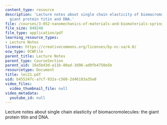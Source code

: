 ```yaml
---
content_type: resource
description: 'Lecture notes about single chain elasticity of biomacromolecules: the
  giant protein titin and DNA.'
file: /courses/3-052-nanomechanics-of-materials-and-biomaterials-spring-2007/b455247ca7cf932ac5602d46183a35e8_lec21.pdf
file_size: 849248
file_type: application/pdf
learning_resource_types:
- Lecture Notes
license: https://creativecommons.org/licenses/by-nc-sa/4.0/
ocw_type: OCWFile
parent_title: Lecture Notes
parent_type: CourseSection
parent_uid: 10a5bd3d-a11b-80ad-3d96-ad9fb4750e5b
resourcetype: Document
title: lec21.pdf
uid: b455247c-a7cf-932a-c560-2d46183a35e8
video_files:
  video_thumbnail_file: null
video_metadata:
  youtube_id: null
---
```

Lecture notes about single chain elasticity of biomacromolecules: the giant protein titin and DNA.